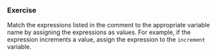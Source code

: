 ### Exercise

Match the expressions listed in the comment to the appropriate variable name by assigning the expressions as values. For example, if the expression increments a value, assign the expression to the `increment` variable.
